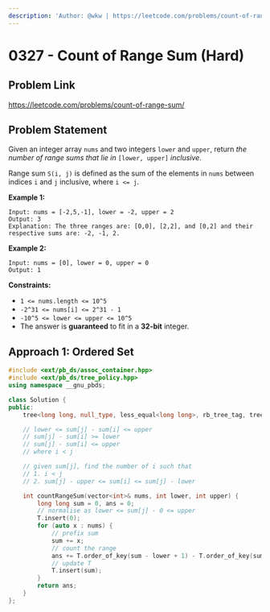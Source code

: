 ```yaml
---
description: 'Author: @wkw | https://leetcode.com/problems/count-of-range-sum/'
---
```


# 0327 - Count of Range Sum (Hard)

## Problem Link

https://leetcode.com/problems/count-of-range-sum/

## Problem Statement

Given an integer array `nums` and two integers `lower` and `upper`, return _the number of range sums that lie in_ `[lower, upper]` _inclusive_.

Range sum `S(i, j)` is defined as the sum of the elements in `nums` between indices `i` and `j` inclusive, where `i <= j`.

**Example 1:**

```
Input: nums = [-2,5,-1], lower = -2, upper = 2
Output: 3
Explanation: The three ranges are: [0,0], [2,2], and [0,2] and their respective sums are: -2, -1, 2.
```

**Example 2:**

```
Input: nums = [0], lower = 0, upper = 0
Output: 1
```

**Constraints:**

- `1 <= nums.length <= 10^5`
- `-2^31 <= nums[i] <= 2^31 - 1`
- `-10^5 <= lower <= upper <= 10^5`
- The answer is **guaranteed** to fit in a **32-bit** integer.

## Approach 1: Ordered Set

<SolutionAuthor name="@wkw"/>

```cpp
#include <ext/pb_ds/assoc_container.hpp>
#include <ext/pb_ds/tree_policy.hpp>
using namespace __gnu_pbds;

class Solution {
public:
    tree<long long, null_type, less_equal<long long>, rb_tree_tag, tree_order_statistics_node_update> T;

    // lower <= sum[j] - sum[i] <= upper
    // sum[j] - sum[i] >= lower
    // sum[j] - sum[i] <= upper
    // where i < j

    // given sum[j], find the number of i such that
    // 1. i < j
    // 2. sum[j] - upper <= sum[i] <= sum[j] - lower

    int countRangeSum(vector<int>& nums, int lower, int upper) {
        long long sum = 0, ans = 0;
        // normalise as lower <= sum[j] - 0 <= upper
        T.insert(0);
        for (auto x : nums) {
            // prefix sum
            sum += x;
            // count the range
            ans += T.order_of_key(sum - lower + 1) - T.order_of_key(sum - upper);
            // update T
            T.insert(sum);
        }
        return ans;
    }
};
```
